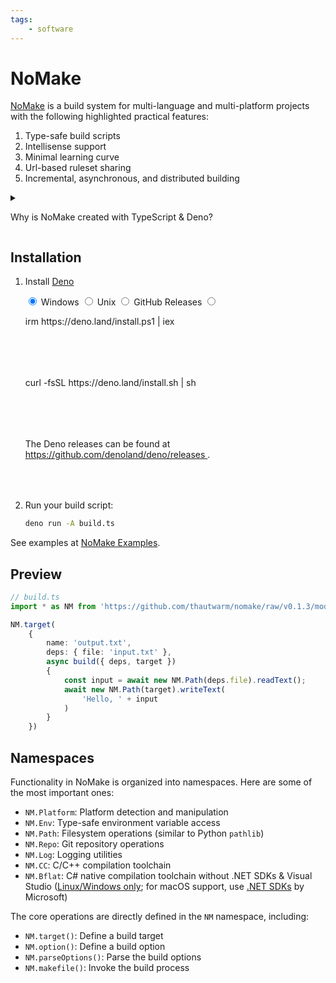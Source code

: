 ```yaml
---
tags:
    - software
---
```

# NoMake

[NoMake](https://github.com/thautwarm/nomake) is a build system for multi-language and multi-platform projects with the following highlighted practical features:

1. Type-safe build scripts
2. Intellisense support
3. Minimal learning curve
4. Url-based ruleset sharing
5. Incremental, asynchronous, and distributed building

<details>

<summary>

Why is NoMake created with TypeScript & Deno?

</summary>

NoMake achieves most of these features by using TypeScript, a statically typed language that is widely adopted in the industry and has been proven to have a good trade-off between static typing and real-world usability.

Deno fundamentally eases the sharing and reusing of build scripts and ruleset libraries. It also allows distributing the build process across multiple machines by cross-compiling and single-file bundling.

</details>

## Installation

<script type="text/javascript">
    function copyToClipboard(id) {
        var copyText = document.getElementById(id);
        // Copy the text inside the text field
        navigator.clipboard.writeText(copyText.innerText);
    }
</script>

1. Install [Deno](https://deno.com/)

    <div class="site33-tabs">
        <input type="radio" name="site33-tabs" id="site33-tab1" checked>
        <label for="site33-tab1">Windows</label>
        <input type="radio" name="site33-tabs" id="site33-tab2">
        <label for="site33-tab2">Unix</label>
        <input type="radio" name="site33-tabs" id="site33-tab3">
        <label for="site33-tab3">GitHub Releases</label>
        <input type="radio" name="site33-tabs" id="site33-tab3">
        <div class="site33-tab-content" id="site33-content1" style="min-height: 6em">
            <p class="language-bash" id="content-windows-deno-install"> irm https://deno.land/install.ps1 | iex </p>
        </div>
        <div class="site33-tab-content" id="site33-content2" style="min-height: 6em">
            <p id="content-unix-deno-install"> curl -fsSL https://deno.land/install.sh | sh </p>
        </div>
        <div class="site33-tab-content" id="site33-content3" style="min-height: 6em">
            <p>The Deno releases can be found at <a id="content-gh-deno-install" href="https://github.com/denoland/deno/releases"> https://github.com/denoland/deno/releases </a>.</p>
        </div>
    </div>

2. Run your build script:

    ```bash
    deno run -A build.ts
    ```

See examples at [NoMake Examples](https://github.com/thautwarm/nomake/tree/main/example).

## Preview

```typescript
// build.ts
import * as NM from 'https://github.com/thautwarm/nomake/raw/v0.1.3/mod.ts'

NM.target(
    {
        name: 'output.txt',
        deps: { file: 'input.txt' },
        async build({ deps, target })
        {
            const input = await new NM.Path(deps.file).readText();
            await new NM.Path(target).writeText(
                'Hello, ' + input
            )
        }
    })
```

## Namespaces

Functionality in NoMake is organized into namespaces. Here are some of the most important ones:

- `NM.Platform`: Platform detection and manipulation
- `NM.Env`: Type-safe environment variable access
- `NM.Path`: Filesystem operations (similar to Python `pathlib`)
- `NM.Repo`: Git repository operations
- `NM.Log`: Logging utilities
- `NM.CC`: C/C++ compilation toolchain
- `NM.Bflat`: C# native compilation toolchain without .NET SDKs & Visual Studio ([Linux/Windows only](https://github.com/bflattened/bflat/issues/110); for macOS support, use [.NET SDKs](https://learn.microsoft.com/en-us/dotnet/core/install/macos) by Microsoft)

The core operations are directly defined in the `NM` namespace, including:
- `NM.target()`: Define a build target
- `NM.option()`: Define a build option
- `NM.parseOptions()`: Parse the build options
- `NM.makefile()`: Invoke the build process
